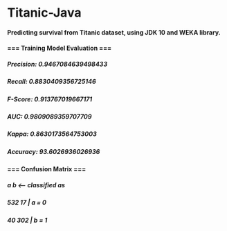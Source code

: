 # Titanic-Java

#### Predicting survival from Titanic dataset, using JDK 10 and WEKA library.

#### === Training Model Evaluation ===
##### Precision: 0.9467084639498433
##### Recall: 0.8830409356725146
##### F-Score: 0.913767019667171
##### AUC: 0.9809089359707709
##### Kappa: 0.8630173564753003
##### Accuracy: 93.6026936026936

#### === Confusion Matrix ===

#####   a   b   <-- classified as
##### 532  17 |   a = 0
#####  40 302 |   b = 1


